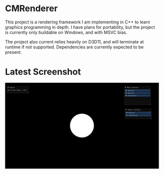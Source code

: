 # CMRenderer

This project is a rendering framework I am implementing in C++ to learn graphics programming in depth. I have plans for portability, but the project is currently only buildable on Windows, and with MSVC bias.

The project also current relies heavily on D3D11, and will terminate at runtime if not supported. Dependencies are currently expected to be present.

# Latest Screenshot

![Latest](https://github.com/mb-07fw/CMRenderer/blob/main/Images/Latest.PNG)
